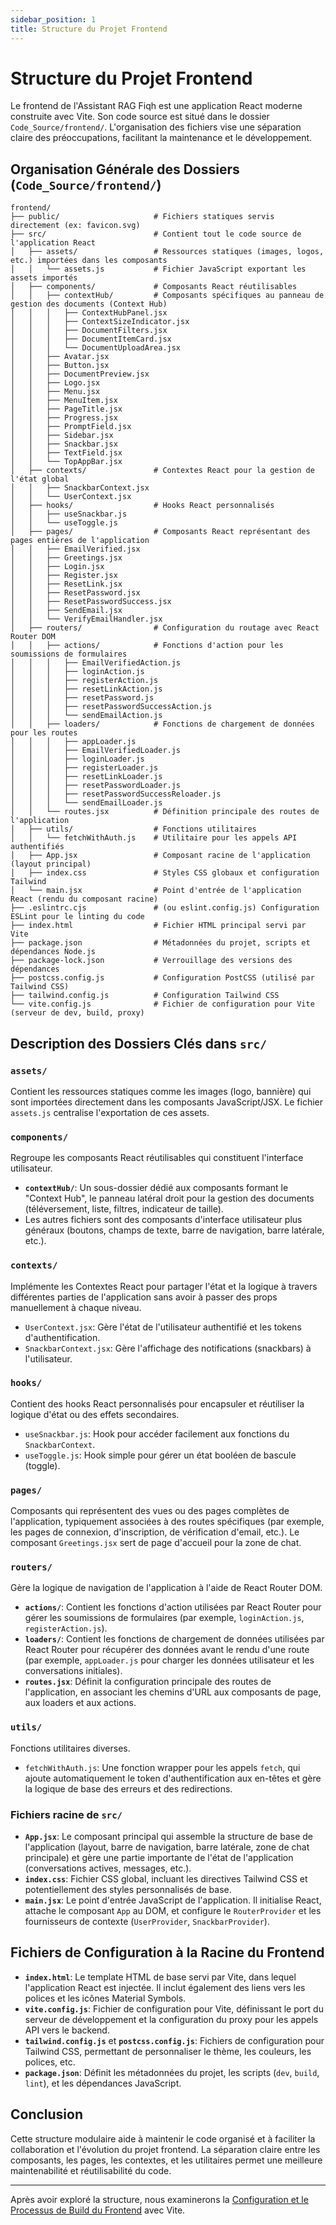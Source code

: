 ```yaml
---
sidebar_position: 1
title: Structure du Projet Frontend
---
```


# Structure du Projet Frontend

Le frontend de l'Assistant RAG Fiqh est une application React moderne construite avec Vite. Son code source est situé dans le dossier `Code_Source/frontend/`. L'organisation des fichiers vise une séparation claire des préoccupations, facilitant la maintenance et le développement.

## Organisation Générale des Dossiers (`Code_Source/frontend/`)

```
frontend/
├── public/                     # Fichiers statiques servis directement (ex: favicon.svg)
├── src/                        # Contient tout le code source de l'application React
│   ├── assets/                 # Ressources statiques (images, logos, etc.) importées dans les composants
│   │   └── assets.js           # Fichier JavaScript exportant les assets importés
│   ├── components/             # Composants React réutilisables
│   │   ├── contextHub/         # Composants spécifiques au panneau de gestion des documents (Context Hub)
│   │   │   ├── ContextHubPanel.jsx
│   │   │   ├── ContextSizeIndicator.jsx
│   │   │   ├── DocumentFilters.jsx
│   │   │   ├── DocumentItemCard.jsx
│   │   │   └── DocumentUploadArea.jsx
│   │   ├── Avatar.jsx
│   │   ├── Button.jsx
│   │   ├── DocumentPreview.jsx
│   │   ├── Logo.jsx
│   │   ├── Menu.jsx
│   │   ├── MenuItem.jsx
│   │   ├── PageTitle.jsx
│   │   ├── Progress.jsx
│   │   ├── PromptField.jsx
│   │   ├── Sidebar.jsx
│   │   ├── Snackbar.jsx
│   │   ├── TextField.jsx
│   │   └── TopAppBar.jsx
│   ├── contexts/               # Contextes React pour la gestion de l'état global
│   │   ├── SnackbarContext.jsx
│   │   └── UserContext.jsx
│   ├── hooks/                  # Hooks React personnalisés
│   │   ├── useSnackbar.js
│   │   └── useToggle.js
│   ├── pages/                  # Composants React représentant des pages entières de l'application
│   │   ├── EmailVerified.jsx
│   │   ├── Greetings.jsx
│   │   ├── Login.jsx
│   │   ├── Register.jsx
│   │   ├── ResetLink.jsx
│   │   ├── ResetPassword.jsx
│   │   ├── ResetPasswordSuccess.jsx
│   │   ├── SendEmail.jsx
│   │   └── VerifyEmailHandler.jsx
│   ├── routers/                # Configuration du routage avec React Router DOM
│   │   ├── actions/            # Fonctions d'action pour les soumissions de formulaires
│   │   │   ├── EmailVerifiedAction.js
│   │   │   ├── loginAction.js
│   │   │   ├── registerAction.js
│   │   │   ├── resetLinkAction.js
│   │   │   ├── resetPassword.js
│   │   │   ├── resetPasswordSuccessAction.js
│   │   │   └── sendEmailAction.js
│   │   ├── loaders/            # Fonctions de chargement de données pour les routes
│   │   │   ├── appLoader.js
│   │   │   ├── EmailVerifiedLoader.js
│   │   │   ├── loginLoader.js
│   │   │   ├── registerLoader.js
│   │   │   ├── resetLinkLoader.js
│   │   │   ├── resetPasswordLoader.js
│   │   │   ├── resetPasswordSuccessReloader.js
│   │   │   └── sendEmailLoader.js
│   │   └── routes.jsx          # Définition principale des routes de l'application
│   ├── utils/                  # Fonctions utilitaires
│   │   └── fetchWithAuth.js    # Utilitaire pour les appels API authentifiés
│   ├── App.jsx                 # Composant racine de l'application (layout principal)
│   ├── index.css               # Styles CSS globaux et configuration Tailwind
│   └── main.jsx                # Point d'entrée de l'application React (rendu du composant racine)
├── .eslintrc.cjs               # (ou eslint.config.js) Configuration ESLint pour le linting du code
├── index.html                  # Fichier HTML principal servi par Vite
├── package.json                # Métadonnées du projet, scripts et dépendances Node.js
├── package-lock.json           # Verrouillage des versions des dépendances
├── postcss.config.js           # Configuration PostCSS (utilisé par Tailwind CSS)
├── tailwind.config.js          # Configuration Tailwind CSS
└── vite.config.js              # Fichier de configuration pour Vite (serveur de dev, build, proxy)
```

## Description des Dossiers Clés dans `src/`

### `assets/`
Contient les ressources statiques comme les images (logo, bannière) qui sont importées directement dans les composants JavaScript/JSX. Le fichier `assets.js` centralise l'exportation de ces assets.

### `components/`
Regroupe les composants React réutilisables qui constituent l'interface utilisateur.

- **`contextHub/`**: Un sous-dossier dédié aux composants formant le "Context Hub", le panneau latéral droit pour la gestion des documents (téléversement, liste, filtres, indicateur de taille).
- Les autres fichiers sont des composants d'interface utilisateur plus généraux (boutons, champs de texte, barre de navigation, barre latérale, etc.).

### `contexts/`
Implémente les Contextes React pour partager l'état et la logique à travers différentes parties de l'application sans avoir à passer des props manuellement à chaque niveau.

- `UserContext.jsx`: Gère l'état de l'utilisateur authentifié et les tokens d'authentification.
- `SnackbarContext.jsx`: Gère l'affichage des notifications (snackbars) à l'utilisateur.

### `hooks/`
Contient des hooks React personnalisés pour encapsuler et réutiliser la logique d'état ou des effets secondaires.

- `useSnackbar.js`: Hook pour accéder facilement aux fonctions du `SnackbarContext`.
- `useToggle.js`: Hook simple pour gérer un état booléen de bascule (toggle).

### `pages/`
Composants qui représentent des vues ou des pages complètes de l'application, typiquement associées à des routes spécifiques (par exemple, les pages de connexion, d'inscription, de vérification d'email, etc.). Le composant `Greetings.jsx` sert de page d'accueil pour la zone de chat.

### `routers/`
Gère la logique de navigation de l'application à l'aide de React Router DOM.

- **`actions/`**: Contient les fonctions d'action utilisées par React Router pour gérer les soumissions de formulaires (par exemple, `loginAction.js`, `registerAction.js`).
- **`loaders/`**: Contient les fonctions de chargement de données utilisées par React Router pour récupérer des données avant le rendu d'une route (par exemple, `appLoader.js` pour charger les données utilisateur et les conversations initiales).
- **`routes.jsx`**: Définit la configuration principale des routes de l'application, en associant les chemins d'URL aux composants de page, aux loaders et aux actions.

### `utils/`
Fonctions utilitaires diverses.

- `fetchWithAuth.js`: Une fonction wrapper pour les appels `fetch`, qui ajoute automatiquement le token d'authentification aux en-têtes et gère la logique de base des erreurs et des redirections.

### Fichiers racine de `src/`

- **`App.jsx`**: Le composant principal qui assemble la structure de base de l'application (layout, barre de navigation, barre latérale, zone de chat principale) et gère une partie importante de l'état de l'application (conversations actives, messages, etc.).
- **`index.css`**: Fichier CSS global, incluant les directives Tailwind CSS et potentiellement des styles personnalisés de base.
- **`main.jsx`**: Le point d'entrée JavaScript de l'application. Il initialise React, attache le composant `App` au DOM, et configure le `RouterProvider` et les fournisseurs de contexte (`UserProvider`, `SnackbarProvider`).

## Fichiers de Configuration à la Racine du Frontend

- **`index.html`**: Le template HTML de base servi par Vite, dans lequel l'application React est injectée. Il inclut également des liens vers les polices et les icônes Material Symbols.
- **`vite.config.js`**: Fichier de configuration pour Vite, définissant le port du serveur de développement et la configuration du proxy pour les appels API vers le backend.
- **`tailwind.config.js`** et **`postcss.config.js`**: Fichiers de configuration pour Tailwind CSS, permettant de personnaliser le thème, les couleurs, les polices, etc.
- **`package.json`**: Définit les métadonnées du projet, les scripts (`dev`, `build`, `lint`), et les dépendances JavaScript.

## Conclusion

Cette structure modulaire aide à maintenir le code organisé et à faciliter la collaboration et l'évolution du projet frontend. La séparation claire entre les composants, les pages, les contextes, et les utilitaires permet une meilleure maintenabilité et réutilisabilité du code.

---

Après avoir exploré la structure, nous examinerons la [Configuration et le Processus de Build du Frontend](./config-build.md) avec Vite.